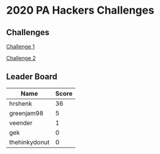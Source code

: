 # 2020 PA Hackers Challenges

## Challenges

[Challenge 1](./challenge_1)

[Challenge 2](./challenge_2)

## Leader Board

| Name | Score |
| --- | --- |
| hrshenk| 36 |
| greenjam98 | 5 |
| veender | 1 |
| gek | 0 |
| thehinkydonut| 0 |
